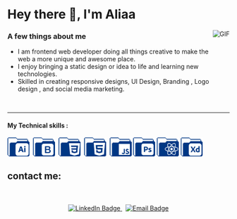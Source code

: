 
# Hey there :wave:, I'm Aliaa 




<img align="right" alt="GIF" height="160px" src="https://media.giphy.com/media/du3J3cXyzhj75IOgvA/giphy.gif" />

### A few things about me
- I am frontend web developer doing all things creative to make the web a more unique and awesome place.
- I enjoy bringing a static design or idea to life and learning new technologies.
- Skilled in creating responsive designs, UI Design, Branding , Logo design , and social media marketing.
<!-- - Graduated in 2021 with a B.S. in Web Design & Development from Southern New Hampshire University
 - Currently working on a web application for film photography and for international travel -->

<br>

---

####  My Technical skills :
<div align="">
<div>
  <img src="./icons/ai.png" title="HTML5" alt="HTML" width="50" />&nbsp;
  <img src="./icons/boot.png"  title="CSS3" alt="CSS" width="50"  />&nbsp;
  <img src="./icons/css.png" title="JavaScript" alt="JavaScript" width="50"  />&nbsp;
  <img src="./icons/html.png" title="TailwindCSS" alt="TailwindCSS" width="50"   />&nbsp;
  <img src="./icons/js (2).png" title="Git" alt="Git" width="50"  />
  <img src="./icons/ps.png" title="Xd" alt="Xd" width="50" />
  <img src="./icons/react.png" title="Figma" alt="Figma" width="50"  />
  <img src="./icons/xd.png" title="VSCode" alt="VSCode" width="50" />
 
</div>
</div>



## contact me:
<div id="badges" align ="center">
  <br><br>
  <a href="">
    <img src="https://img.shields.io/badge/LinkedIn-blue?style=for-the-badge&logo=linkedin&logoColor=white" alt="LinkedIn Badge"/>
  </a>&nbsp;
 
 
  <a href="">
    <img src="https://img.shields.io/badge/Gmail-blue?style=for-the-badge&logo=gmail&logoColor=white&color=bb001b" alt="Email Badge" />
  </a>
  
  
</div>



